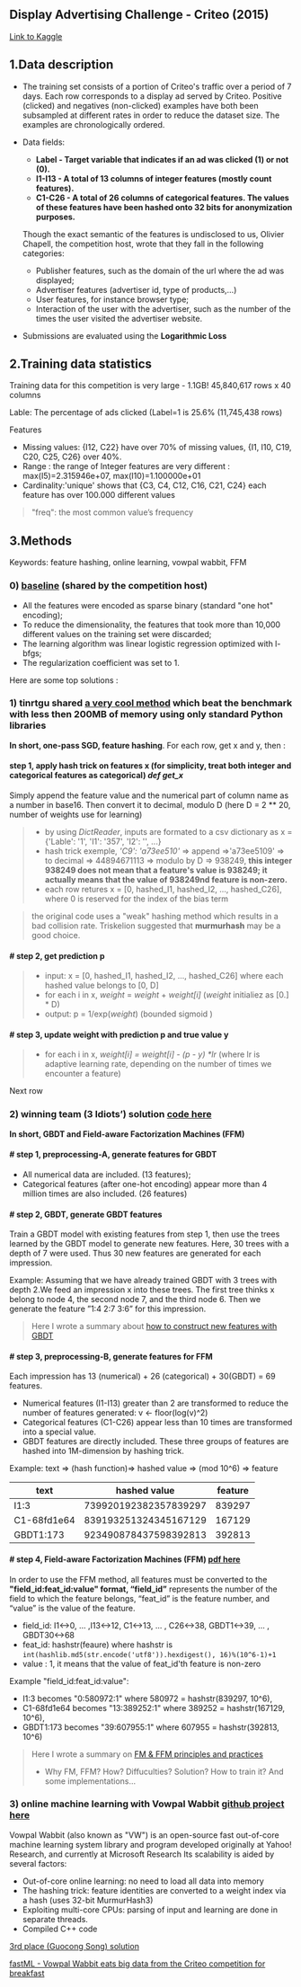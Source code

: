 ## Display Advertising Challenge - Criteo (2015)
[Link to Kaggle ](https://www.kaggle.com/c/criteo-display-ad-challenge)
## 1.Data description

* The training set consists of a portion of Criteo's traffic over a period of 7 days. Each row corresponds to a display ad served by Criteo. Positive (clicked) and negatives (non-clicked) examples have both been subsampled at different rates in order to reduce the dataset size. The examples are chronologically ordered.
* Data fields: 
  * __Label - Target variable that indicates if an ad was clicked (1) or not (0).__
  * __I1-I13 - A total of 13 columns of integer features (mostly count features).__
  * __C1-C26 - A total of 26 columns of categorical features. The values of these features have been hashed onto 32 bits for anonymization purposes.__
  
  Though the exact semantic of the features is undisclosed to us, Olivier Chapell, the competition host, wrote that they fall in the following categories:
  * Publisher features, such as the domain of the url where the ad was displayed;
  * Advertiser features (advertiser id, type of products,…)
  * User features, for instance browser type;
  * Interaction of the user with the advertiser, such as the number of the times the user visited the advertiser website.

* Submissions are evaluated using the __Logarithmic Loss__

## 2.Training data statistics
Training data for this competition is very large - 1.1GB!  45,840,617 rows x 40 columns

Lable: The percentage of ads clicked (Label=1 is 25.6% (11,745,438 rows) 

Features
* Missing values: {I12, C22} have over 70% of missing values, {I1, I10, C19, C20, C25, C26} over 40%. 
* Range :  the range of Integer features are very different : max(I5)=2.315946e+07, max(I10)=1.100000e+01
* Cardinality:'unique' shows that {C3, C4, C12, C16, C21, C24} each feature has over 100.000 different values
>"freq": the most common value’s frequency

## 3.Methods
  
  Keywords: feature hashing, online learning, vowpal wabbit, FFM
  
### 0) [baseline](https://www.kaggle.com/c/criteo-display-ad-challenge/discussion/9577#latest-53519) (shared by the competition host)  
   * All the features were encoded as sparse binary (standard "one hot" encoding);
   * To reduce the dimensionality, the features that took more than 10,000 different values on the training set were discarded; 
   * The learning algorithm was linear logistic regression optimized with l-bfgs;
   * The regularization coefficient was set to 1.
  
  Here are some top solutions :
### 1) tinrtgu shared [a very cool method](https://www.kaggle.com/c/criteo-display-ad-challenge/discussion/10322#latest-291615) which beat the benchmark with less then 200MB of memory using only standard Python libraries
__In short, one-pass SGD, feature hashing__. For each row, get x and y, then :

#### step 1, apply hash trick on features x (for simplicity, treat both integer and categorical features as categorical) _def get_x_ 
Simply append the feature value and the numerical part of column name as a number in base16. Then convert it to decimal, modulo D (here D = 2 ** 20, number of weights use for learning)
 > - by using _DictReader_, inputs are formated to a csv dictionary as x = {'Lable': '1', 'I1': '357', 'I2': '', ...} 
 > - hash trick exemple,  _'C9': 'a73ee510'_  => append =>'a73ee5109' => to decimal => 44894671113 => modulo by D =>  938249, __this integer 938249 does not mean that a feature's value is 938249; it actually means that the value of 938249nd feature is non-zero.__
 > - each row retures x = [0, hashed_I1, hashed_I2, ..., hashed_C26], where 0 is reserved for the index of the bias term 

 > the original code uses a "weak" hashing method which results in a bad collision rate. Triskelion suggested that __murmurhash__ may be a good choice. 

#### # step 2, get prediction p
 > - input: x = [0, hashed_I1,  hashed_I2, ..., hashed_C26] where each hashed value belongs to [0, D]
 > - for each i in x, _weight_ = _weight_ + _weight[i]_  (_weight_ initialiez as [0.] * D) 
 > - output: p = 1/exp(_weight_)  (bounded sigmoid ) 

#### # step 3, update weight with prediction p and true value y 
 > - for each i in x, _weight[i] = weight[i] - (p - y) *lr_ (where lr is adaptive learning rate, depending on the number of times we encounter a feature) 

Next row


### 2) winning team (3 Idiots’) solution [code here](https://github.com/ycjuan/kaggle-2014-criteo)
__In short, GBDT and Field-aware Factorization Machines (FFM)__
#### # step 1, preprocessing-A, generate features for GBDT
- All numerical data are included. (13 features); 
- Categorical features (after one-hot encoding) appear more than 4 million times are also included. (26 features)

#### # step 2, GBDT, generate GBDT features
Train a GBDT model with existing features from step 1, then use the trees learned by the GBDT model to generate new features. Here, 30 trees with a depth of 7 were used. Thus 30 new features are generated for each impression.

Example: Assuming that we have already trained GBDT with 3 trees with depth 2.We feed an impression x into these trees. The first tree thinks x belong to node 4, the second node 7, and the third node 6. Then we generate the feature ”1:4 2:7 3:6” for this impression.

> Here I wrote a summary about [how to construct new features with GBDT](https://github.com/j2heng/collection-data-competition-past-solutions/blob/master/summary/CTR%20CVR%20prediction/GBDT_generate_new_features.md) 

#### # step 3, preprocessing-B, generate features for FFM
Each impression has 13 (numerical) + 26 (categorical) + 30(GBDT) = 69 features.
- Numerical features (I1-I13) greater than 2 are transformed to reduce the number of features generated: v <- floor(log(v)^2) 
- Categorical features (C1-C26) appear less than 10 times are transformed into a special value.
- GBDT features are directly included.
These three groups of features are hashed into 1M-dimension by hashing trick.

Example:  text => (hash function)=> hashed value => (mod 10^6) => feature

text | hashed value | feature
------|----------|------
I1:3 | 739920192382357839297 | 839297
C1-68fd1e64 | 839193251324345167129 | 167129
GBDT1:173 |923490878437598392813 | 392813

#### # step 4, Field-aware Factorization Machines (FFM) [pdf here](https://www.csie.ntu.edu.tw/~r01922136/slides/ffm.pdf)
In order to use the FFM method, all features must be converted to the __"field_id:feat_id:value" format, “field_id”__ represents the number of the field to which the feature belongs, “feat_id” is the feature number, and “value” is the value of the feature.

- field_id: I1<->0, ... ,I13<->12, C1<->13, ... , C26<->38, GBDT1<->39, ... , GBDT30<->68
- feat_id: hashstr(feaure) where hashstr is ```int(hashlib.md5(str.encode('utf8')).hexdigest(), 16)%(10^6-1)+1```
- value : 1, it means that the value of feat_id'th feature is non-zero

Example "field_id:feat_id:value": 
- I1:3 becomes "0:580972:1" where 580972 = hashstr(839297, 10^6),
- C1-68fd1e64 becomes "13:389252:1" where 389252 = hashstr(167129, 10^6), 
- GBDT1:173 becomes "39:607955:1" where 607955 = hashstr(392813, 10^6)

> Here I wrote a summary on [FM & FFM principles and practices](https://github.com/j2heng/collection-data-competition-past-solutions/blob/master/summary/CTR%20CVR%20prediction/FM_FFM.md) 
> - Why FM, FFM? How? Diffuculties? Solution? How to train it? And some implementations...

### 3) online machine learning with Vowpal Wabbit [github project here](https://github.com/VowpalWabbit/vowpal_wabbit)
Vowpal Wabbit (also known as "VW") is an open-source fast out-of-core machine learning system library and program developed originally at Yahoo! Research, and currently at Microsoft Research
Its scalability is aided by several factors:
 - Out-of-core online learning: no need to load all data into memory
 - The hashing trick: feature identities are converted to a weight index via a hash (uses 32-bit MurmurHash3)
 - Exploiting multi-core CPUs: parsing of input and learning are done in separate threads.
 - Compiled C++ code

[3rd place (Guocong Song) solution](https://github.com/songgc/display-advertising-challenge)

[fastML - Vowpal Wabbit eats big data from the Criteo competition for breakfast](http://fastml.com/vowpal-wabbit-eats-big-data-from-the-criteo-competition-for-breakfast/)
